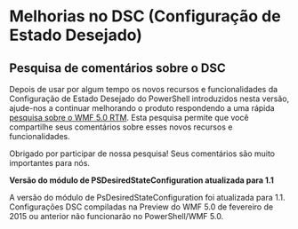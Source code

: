 # <a name="improvements-in-desired-state-configuration-dsc"></a>Melhorias no DSC (Configuração de Estado Desejado)

## <a name="dsc-feedback-survey"></a>Pesquisa de comentários sobre o DSC   

Depois de usar por algum tempo os novos recursos e funcionalidades da Configuração de Estado Desejado do PowerShell introduzidos nesta versão, ajude-nos a continuar melhorando o produto respondendo a uma rápida [pesquisa sobre o WMF 5.0 RTM](https://www.surveymonkey.com/r/SGLQM5W). Esta pesquisa permite que você compartilhe seus comentários sobre esses novos recursos e funcionalidades. 

Obrigado por participar de nossa pesquisa! Seus comentários são muito importantes para nós.  

**Versão do módulo de PSDesiredStateConfiguration atualizada para 1.1**

A versão do módulo de PsDesiredStateConfiguration foi atualizada para 1.1. Configurações DSC compiladas na Preview do WMF 5.0 de fevereiro de 2015 ou anterior não funcionarão no PowerShell/WMF 5.0. 
